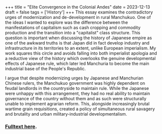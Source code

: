 +++
title = "Elite Convergence in the Colonial Andes"
date = 2023-12-13
draft = false
tags = ['History']
+++
This essay examines the contradictory urges of modernization and de-development in rural Manchukuo. One of the ideas I wanted to explore was the difference between the manifestations of capitalism such as cash cropping and commodity production and the transition into a "capitalist" class structure. This question is important when discussing the history of Japanese empire as one of the awkward truths is that Japan did in fact develop industry and infrastructure in its territories to an extent, unlike European imperialism. My work squares this circle and avoids falling into both imperialist apologia and a reductive view of the history which overlooks the genuine developmental effects of Japanese rule, which later led Manchuria to become the main industrial base of the People's Republic.

I argue that despite modernizing urges by Japanese and Manchurian Chinese rulers, the Manchukuo government was highly dependent on feudal landlords in the countryside to maintain rule. While the Japanese were unhappy with this arrangement, they had no real ability to maintain governance of the country without them and as such were structurally unable to implement agrarian reform. This, alongside increasingly brutal wartime grain requisitions, created a policy of simultaneous rural savagery and brutality and urban military-industrial developmentalism.

### [Fulltext here](/files/manchukuo-feudalism.pdf).